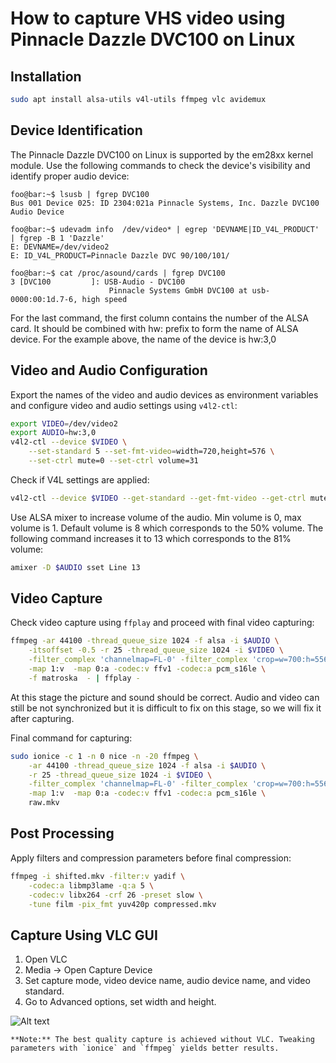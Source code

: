# How to capture VHS video using Pinnacle Dazzle DVC100 on Linux

## Installation
```bash
sudo apt install alsa-utils v4l-utils ffmpeg vlc avidemux
```

## Device Identification
The Pinnacle Dazzle DVC100 on Linux is supported by the em28xx kernel module. Use the following commands to check the device's visibility and identify proper audio device:

```console
foo@bar:~$ lsusb | fgrep DVC100
Bus 001 Device 025: ID 2304:021a Pinnacle Systems, Inc. Dazzle DVC100 Audio Device

foo@bar:~$ udevadm info  /dev/video* | egrep 'DEVNAME|ID_V4L_PRODUCT' | fgrep -B 1 'Dazzle'
E: DEVNAME=/dev/video2
E: ID_V4L_PRODUCT=Pinnacle Dazzle DVC 90/100/101/

foo@bar:~$ cat /proc/asound/cards | fgrep DVC100
3 [DVC100         ]: USB-Audio - DVC100
                      Pinnacle Systems GmbH DVC100 at usb-0000:00:1d.7-6, high speed
```

For the last command, the first column contains the number of the ALSA card. It should be combined with hw: prefix to form the name of ALSA device. For the example above, the name of the device is hw:3,0

## Video and Audio Configuration
Export the names of the video and audio devices as environment variables and configure video and audio settings using `v4l2-ctl`:

```bash
export VIDEO=/dev/video2
export AUDIO=hw:3,0
v4l2-ctl --device $VIDEO \
    --set-standard 5 --set-fmt-video=width=720,height=576 \
    --set-ctrl mute=0 --set-ctrl volume=31
```

Check if V4L settings are applied:
```bash
v4l2-ctl --device $VIDEO --get-standard --get-fmt-video --get-ctrl mute --get-ctrl volume
```

Use ALSA mixer to increase volume of the audio. Min volume is 0, max volume is 1. Default volume is 8 which corresponds to the 50% volume. The following command increases it to 13 which corresponds to the 81% volume:

```bash
amixer -D $AUDIO sset Line 13
```

## Video Capture
Check video capture using `ffplay` and proceed with final video capturing:

```bash
ffmpeg -ar 44100 -thread_queue_size 1024 -f alsa -i $AUDIO \
    -itsoffset -0.5 -r 25 -thread_queue_size 1024 -i $VIDEO \
    -filter_complex 'channelmap=FL-0' -filter_complex 'crop=w=700:h=556:x=8:y=0' \
    -map 1:v  -map 0:a -codec:v ffv1 -codec:a pcm_s16le \
    -f matroska  - | ffplay -
```

At this stage the picture and sound should be correct. Audio and video can still be not synchronized but it is difficult to fix on this stage, so we will fix it after capturing.

Final command for capturing:

```bash
sudo ionice -c 1 -n 0 nice -n -20 ffmpeg \
	-ar 44100 -thread_queue_size 1024 -f alsa -i $AUDIO \
	-r 25 -thread_queue_size 1024 -i $VIDEO \
	-filter_complex 'channelmap=FL-0' -filter_complex 'crop=w=700:h=556:x=8:y=0' \
	-map 1:v  -map 0:a -codec:v ffv1 -codec:a pcm_s16le \
	raw.mkv
```

## Post Processing
Apply filters and compression parameters before final compression:

```bash
ffmpeg -i shifted.mkv -filter:v yadif \
    -codec:a libmp3lame -q:a 5 \
    -codec:v libx264 -crf 26 -preset slow \
    -tune film -pix_fmt yuv420p compressed.mkv
```

## Capture Using VLC GUI
1. Open VLC
2. Media -> Open Capture Device
3. Set capture mode, video device name, audio device name, and video standard.
4. Go to Advanced options, set width and height.

![Alt text](https://assets.digitalocean.com/articles/alligator/boo.svg "VLC settings")

```
**Note:** The best quality capture is achieved without VLC. Tweaking parameters with `ionice` and `ffmpeg` yields better results.
```
